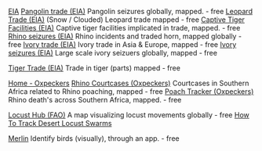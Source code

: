 
[EIA](https://eia-international.org/)
[Pangolin trade (EIA)](https://eia-international.org/wildlife/wildlife-trade-maps/illegal-trade-seizures-pangolins/)
Pangolin seizures globally, mapped. - free
[Leopard Trade (EIA)](https://eia-international.org/wildlife/wildlife-trade-maps/illegal-trade-seizures-asian-big-cats/)
(Snow / Clouded) Leopard trade mapped - free
[Captive Tiger Facilities (EIA)](https://eia-international.org/wildlife/wildlife-trade-maps/illegal-trade-seizures-captive-tiger-trade/)
Captive tiger facilities implicated in trade, mapped. - free
[Rhino seizures (EIA)](https://eia-international.org/wildlife/wildlife-trade-maps/rhino-horn-illegal-trade-seizures/)
Rhino incidents and traded horn, mapped globally - free
[Ivory trade (EIA)](https://eia-international.org/wildlife/wildlife-trade-maps/illegal-trade-seizures-elephant-ivory-in-europe/)
Ivory trade in Asia & Europe, mapped - free
[Ivory seizures (EIA)](https://eia-international.org/wildlife/wildlife-trade-maps/large-scale-elephant-ivory-seizures/)
Large scale ivory seizuers globally, mapped - free

[Tiger Trade (EIA)](https://tomaszjohnson.carto.com/builder/72829b4c-b009-4e4a-8001-148ca848dcd7/embed?state=%7B%22map%22%3A%7B%22ne%22%3A%5B0.9667509997666425%2C2.3730468750000004%5D%2C%22sw%22%3A%5B64.20637724320852%2C164.79492187500003%5D%2C%22center%22%3A%5B39.232253141714914%2C83.58398437500001%5D%2C%22zoom%22%3A4%7D%7D)
Trade in tiger (parts) mapped - free

[Home - Oxpeckers](https://oxpeckers.org/)
[Rhino Courtcases (Oxpeckers)](https://oxpeckers.org/rhinocourtcasesmap/)
Courtcases in Southern Africa related to Rhino poaching, mapped - free
[Poach Tracker (Oxpeckers)](https://oxpeckers.org/poach-tracker-map/)
Rhino death's across Southern Africa, mapped. - free

[Locust Hub (FAO)](https://locust-hub-hqfao.hub.arcgis.com/)
A map visualizing locust movements globally - free
[How To Track Desert Locust Swarms](https://www.bellingcat.com/resources/how-tos/2020/06/23/how-to-track-desert-locust-swarms/)

[Merlin](https://merlin.allaboutbirds.org/)
Identify birds (visually), through an app. - free
